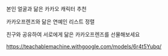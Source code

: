 본인 얼굴과 닮은 카카오 캐릭터 추천



카카오프렌즈와 닮은 연예인 리스트 정렬



친구와 공유하여 서로에게 닮은 카카오프렌즈를 선물해보세요

https://teachablemachine.withgoogle.com/models/6r4t5Yubq/
